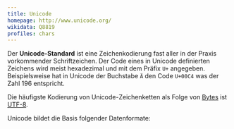 ```yaml
---
title: Unicode
homepage: http://www.unicode.org/
wikidata: Q8819
profiles: chars
---
```


Der **Unicode-Standard** ist eine Zeichenkodierung fast aller in der Praxis
vorkommender Schriftzeichen. Der Code eines in Unicode definierten Zeichens
wird meist hexadezimal und mit dem Präfix `U+` angegeben. Beispielsweise hat in
Unicode der Buchstabe `Ä` den Code `U+00C4` was der Zahl 196 entspricht.

Die häufigste Kodierung von Unicode-Zeichenketten als Folge von [Bytes](bytes)
ist [UTF-8](utf-8).

Unicode bildet die Basis folgender Datenformate:

<list-formats base="unicode"/>
